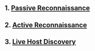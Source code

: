 ## 1. [Passive Reconnaissance](Passive%20Reconnaissance.md)
## 2. [Active Reconnaissance](Active%20Reconnaissance.md)
## 3. [Live Host Discovery](Nmap%20Live%20Host%20Discovery.md)
